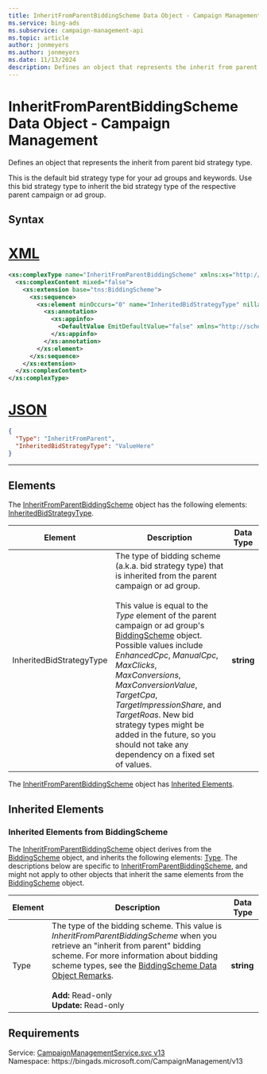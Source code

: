 ```yaml
---
title: InheritFromParentBiddingScheme Data Object - Campaign Management
ms.service: bing-ads
ms.subservice: campaign-management-api
ms.topic: article
author: jonmeyers
ms.author: jonmeyers
ms.date: 11/13/2024
description: Defines an object that represents the inherit from parent bid strategy type.
---
```

# InheritFromParentBiddingScheme Data Object - Campaign Management
Defines an object that represents the inherit from parent bid strategy type.

This is the default bid strategy type for your ad groups and keywords. Use this bid strategy type to inherit the bid strategy type of the respective parent campaign or ad group.

## Syntax

# [XML](#tab/xml)

```xml
<xs:complexType name="InheritFromParentBiddingScheme" xmlns:xs="http://www.w3.org/2001/XMLSchema">
  <xs:complexContent mixed="false">
    <xs:extension base="tns:BiddingScheme">
      <xs:sequence>
        <xs:element minOccurs="0" name="InheritedBidStrategyType" nillable="true" type="xs:string">
          <xs:annotation>
            <xs:appinfo>
              <DefaultValue EmitDefaultValue="false" xmlns="http://schemas.microsoft.com/2003/10/Serialization/" />
            </xs:appinfo>
          </xs:annotation>
        </xs:element>
      </xs:sequence>
    </xs:extension>
  </xs:complexContent>
</xs:complexType>
```

# [JSON](#tab/json)

```json
{
  "Type": "InheritFromParent",
  "InheritedBidStrategyType": "ValueHere"
}
```

-----

## <a name="elements"></a>Elements

The [InheritFromParentBiddingScheme](inheritfromparentbiddingscheme.md) object has the following elements: [InheritedBidStrategyType](#inheritedbidstrategytype).

|Element|Description|Data Type|
|-----------|---------------|-------------|
|<a name="inheritedbidstrategytype"></a>InheritedBidStrategyType|The type of bidding scheme (a.k.a. bid strategy type) that is inherited from the parent campaign or ad group.<br/><br/>This value is equal to the *Type* element of the parent campaign or ad group's [BiddingScheme](biddingscheme.md) object. Possible values include *EnhancedCpc*, *ManualCpc*, *MaxClicks*, *MaxConversions*, *MaxConversionValue*, *TargetCpa*, *TargetImpressionShare*, and *TargetRoas*. New bid strategy types might be added in the future, so you should not take any dependency on a fixed set of values.|**string**|

The [InheritFromParentBiddingScheme](inheritfromparentbiddingscheme.md) object has [Inherited Elements](#inheritedelements).

## <a name="inheritedelements"></a>Inherited Elements

### <a name="inheritedelementsbiddingscheme"></a>Inherited Elements from BiddingScheme
The [InheritFromParentBiddingScheme](inheritfromparentbiddingscheme.md) object derives from the [BiddingScheme](biddingscheme.md) object, and inherits the following elements: [Type](#type). The descriptions below are specific to [InheritFromParentBiddingScheme](inheritfromparentbiddingscheme.md), and might not apply to other objects that inherit the same elements from the [BiddingScheme](biddingscheme.md) object.  

|Element|Description|Data Type|
|-----------|---------------|-------------|
|<a name="type"></a>Type|The type of the bidding scheme. This value is *InheritFromParentBiddingScheme* when you retrieve an "inherit from parent" bidding scheme. For more information about bidding scheme types, see the [BiddingScheme Data Object Remarks](biddingscheme.md#remarks).<br/><br/>**Add:** Read-only<br/>**Update:** Read-only|**string**|

## Requirements
Service: [CampaignManagementService.svc v13](https://campaign.api.bingads.microsoft.com/Api/Advertiser/CampaignManagement/v13/CampaignManagementService.svc)  
Namespace: https\://bingads.microsoft.com/CampaignManagement/v13  

